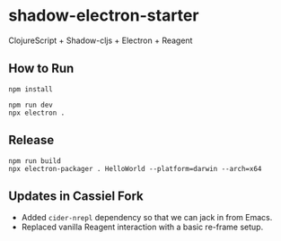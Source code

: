 # shadow-electron-starter
ClojureScript + Shadow-cljs + Electron + Reagent

## How to Run
```
npm install

npm run dev
npx electron .
```

## Release
```
npm run build
npx electron-packager . HelloWorld --platform=darwin --arch=x64
```

## Updates in Cassiel Fork

- Added `cider-nrepl` dependency so that we can jack in from Emacs.
- Replaced vanilla Reagent interaction with a basic re-frame setup.
